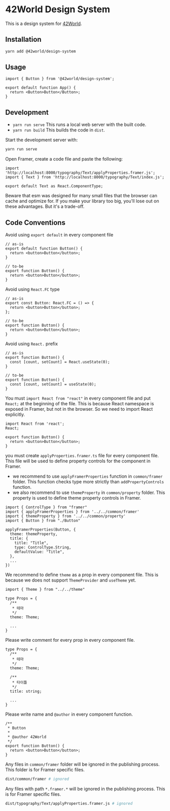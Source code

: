 # 42World Design System

This is a design system for [42World](https://42world.kr).

## Installation

```bash
yarn add @42world/design-system
```

## Usage

```tsx
import { Button } from '@42world/design-system';

export default function App() {
  return <Button>Button</Button>;
}
```

## Development

- `yarn run serve` This runs a local web server with the built code.
- `yarn run build` This builds the code in `dist`.

Start the development server with:

```bash
yarn run serve
```

Open Framer, create a code file and paste the following:

```tsx
import 'http://localhost:8000/typography/Text/applyProperties.framer.js';
import { Text } from 'http://localhost:8000/typography/Text/index.js';

export default Text as React.ComponentType;
```

Beware that esm was designed for many small files that the browser can cache and optimize for. If you make your library too big, you'll lose out on these advantages. But it's a trade-off.

## Code Conventions

Avoid using `export default` in every component file

```tsx
// as-is
export default function Button() {
  return <button>Button</button>;
}

// to-be
export function Button() {
  return <button>Button</button>;
}
```

Avoid using `React.FC` type

```tsx
// as-is
export const Button: React.FC = () => {
  return <button>Button</button>;
};

// to-be
export function Button() {
  return <button>Button</button>;
}
```

Avoid using `React.` prefix

```tsx
// as-is
export function Button() {
  const [count, setCount] = React.useState(0);
}

// to-be
export function Button() {
  const [count, setCount] = useState(0);
}
```

You must `import React from "react"` in every component file and put `React;` at the beginning of the file. This is because React namespace is exposed in Framer, but not in the browser. So we need to import React explicitly.

```tsx
import React from 'react';
React;

export function Button() {
  return <button>Button</button>;
}
```

you must create `applyProperties.framer.ts` file for every component file. This file will be used to define property controls for the component in Framer.

- we recommend to use `applyFramerProperties` function in `common/framer` folder. This function checks type more strictly than `addPropertyControls` function.
- we also recommend to use `themeProperty` in `common/property` folder. This property is used to define theme property controls in Framer.

```tsx
import { ControlType } from "framer"
import { applyFramerProperties } from '../../common/framer'
import { themeProperty } from '../../common/property'
import { Button } from "./Button"

applyFramerProperties(Button, {
  theme: themeProperty,
  title: {
    title: "Title",
    type: ControlType.String,
    defaultValue: "Title",
  },
  ...
})
```

We recommend to define `theme` as a prop in every component file. This is because we does not support `ThemeProvider` and `useTheme` yet.

```tsx
import { Theme } from "../../theme"

type Props = {
  /**
   * 테마
   */
  theme: Theme;

  ...
}
```

Please write comment for every prop in every component file.

```tsx
type Props = {
  /**
   * 테마
   */
  theme: Theme;

  /**
   * 타이틀
   */
  title: string;

  ...
}
```

Please write name and `@author` in every component function.

```tsx
/**
 * Button
 *
 * @author 42World
 */
export function Button() {
  return <button>Button</button>;
}
```

Any files in `common/framer` folder will be ignored in the publishing process. This folder is for Framer specific files.

```bash
dist/common/framer # ignored
```

Any files with path `*.framer.*` will be ignored in the publishing process. This is for Framer specific files.

```bash
dist/typography/Text/applyProperties.framer.js # ignored
```
